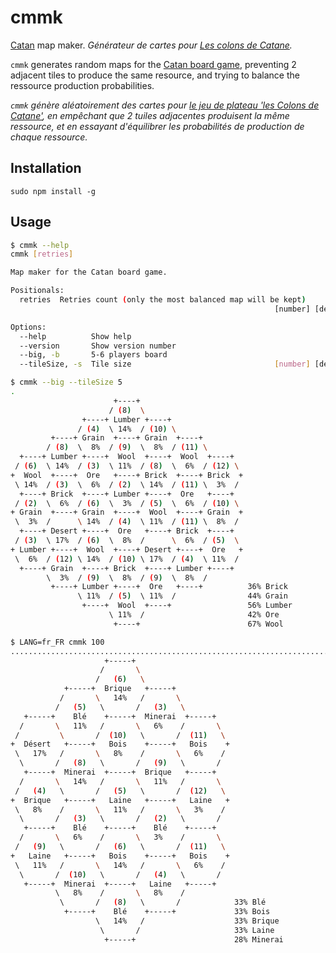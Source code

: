 # cmmk
[Catan](https://www.catan.com/board-games) map maker.
*Générateur de cartes pour [Les colons de Catane](https://www.catan.com/board-games).*

`cmmk` generates random maps for the [Catan board game](https://www.catan.com/board-games),
preventing 2 adjacent tiles to produce the same resource,
and trying to balance the ressource production probabilities.

*`cmmk` génère aléatoirement des cartes pour [le jeu de plateau 'les Colons de Catane'](https://www.catan.com/board-games),
en empêchant que 2 tuiles adjacentes produisent la même ressource,
et en essayant d'équilibrer les probabilités de production de chaque ressource.*

## Installation

```
sudo npm install -g
```

## Usage

```bash
$ cmmk --help
cmmk [retries]

Map maker for the Catan board game.

Positionals:
  retries  Retries count (only the most balanced map will be kept)
                                                           [number] [default: 1]

Options:
  --help          Show help                                            [boolean]
  --version       Show version number                                  [boolean]
  --big, -b       5-6 players board                                    [boolean]
  --tileSize, -s  Tile size                                [number] [default: 6]
```

```bash
$ cmmk --big --tileSize 5
.
                       +----+
                      / (8)  \
                +----+ Lumber +----+
               / (4)  \ 14%  / (10) \
         +----+ Grain  +----+ Grain  +----+
        / (8)  \  8%  / (9)  \  8%  / (11) \
  +----+ Lumber +----+  Wool  +----+  Wool  +----+
 / (6)  \ 14%  / (3)  \ 11%  / (8)  \  6%  / (12) \
+  Wool  +----+  Ore   +----+ Brick  +----+ Brick  +
 \ 14%  / (3)  \  6%  / (2)  \ 14%  / (11) \  3%  /
  +----+ Brick  +----+ Lumber +----+  Ore   +----+
 / (2)  \  6%  / (6)  \  3%  / (5)  \  6%  / (10) \
+ Grain  +----+ Grain  +----+  Wool  +----+ Grain  +
 \  3%  /      \ 14%  / (4)  \ 11%  / (11) \  8%  /
  +----+ Desert +----+  Ore   +----+ Brick  +----+
 / (3)  \ 17%  / (6)  \  8%  /      \  6%  / (5)  \
+ Lumber +----+  Wool  +----+ Desert +----+  Ore   +
 \  6%  / (12) \ 14%  / (10) \ 17%  / (4)  \ 11%  /
  +----+ Grain  +----+ Brick  +----+ Lumber +----+
        \  3%  / (9)  \  8%  / (9)  \  8%  /
         +----+ Lumber +----+  Ore   +----+          36% Brick
               \ 11%  / (5)  \ 11%  /                44% Grain
                +----+  Wool  +----+                 56% Lumber
                      \ 11%  /                       42% Ore
                       +----+                        67% Wool
```

```bash
$ LANG=fr_FR cmmk 100
....................................................................................................
                     +-----+
                    /       \
                   /   (6)   \
            +-----+  Brique   +-----+
           /       \   14%   /       \
          /   (5)   \       /   (3)   \
   +-----+    Blé    +-----+  Minerai  +-----+
  /       \   11%   /       \   6%    /       \
 /         \       /  (10)   \       /  (11)   \
+  Désert   +-----+   Bois    +-----+   Bois    +
 \   17%   /       \   8%    /       \   6%    /
  \       /   (8)   \       /   (9)   \       /
   +-----+  Minerai  +-----+  Brique   +-----+
  /       \   14%   /       \   11%   /       \
 /   (4)   \       /   (5)   \       /  (12)   \
+  Brique   +-----+   Laine   +-----+   Laine   +
 \   8%    /       \   11%   /       \   3%    /
  \       /   (3)   \       /   (2)   \       /
   +-----+    Blé    +-----+    Blé    +-----+
  /       \   6%    /       \   3%    /       \
 /   (9)   \       /   (6)   \       /  (11)   \
+   Laine   +-----+   Bois    +-----+   Bois    +
 \   11%   /       \   14%   /       \   6%    /
  \       /  (10)   \       /   (4)   \       /
   +-----+  Minerai  +-----+   Laine   +-----+
          \   8%    /       \   8%    /
           \       /   (8)   \       /            33% Blé
            +-----+    Blé    +-----+             33% Bois
                   \   14%   /                    33% Brique
                    \       /                     33% Laine
                     +-----+                      28% Minerai
```

